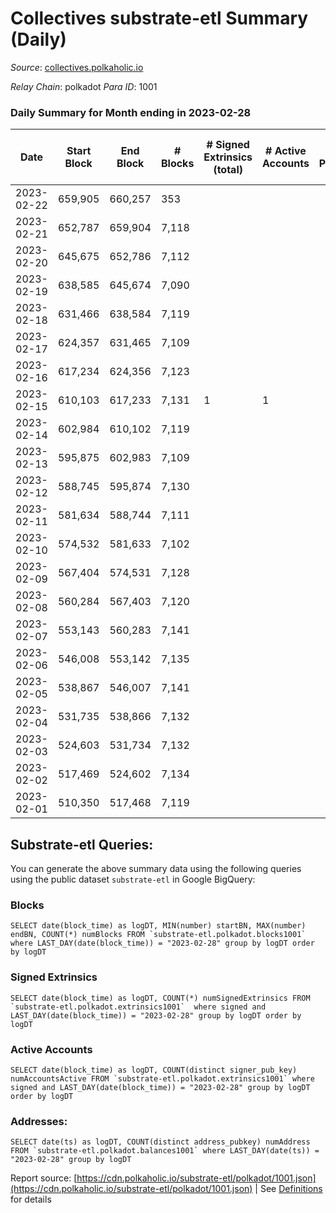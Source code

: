 # Collectives substrate-etl Summary (Daily)

_Source_: [collectives.polkaholic.io](https://collectives.polkaholic.io)

*Relay Chain*: polkadot
*Para ID*: 1001



### Daily Summary for Month ending in 2023-02-28


| Date | Start Block | End Block | # Blocks | # Signed Extrinsics (total) | # Active Accounts | # Passive | # New | # Addresses with Balances | # Events | # Transfers | # XCM Transfers In | # XCM Transfers Out |
| ---- | ----------- | --------- | -------- | --------------------------- | ----------------- | --------- | ----- | ------------------------- | -------- | ----------- | ------------------ | ------------------- |
| 2023-02-22 | 659,905 | 660,257 | 353  |  |  |  |  |  | 706 |   |   |   |
| 2023-02-21 | 652,787 | 659,904 | 7,118  |  |  |  |  | 19 | 14,240 |   |   |   |
| 2023-02-20 | 645,675 | 652,786 | 7,112  |  |  |  |  | 19 | 14,228 |   |   |   |
| 2023-02-19 | 638,585 | 645,674 | 7,090  |  |  |  |  | 19 | 14,184 |   |   |   |
| 2023-02-18 | 631,466 | 638,584 | 7,119  |  |  |  |  | 19 | 14,242 |   |   |   |
| 2023-02-17 | 624,357 | 631,465 | 7,109  |  |  |  |  | 19 | 14,222 |   |   |   |
| 2023-02-16 | 617,234 | 624,356 | 7,123  |  |  |  |  | 19 | 14,250 |   |   |   |
| 2023-02-15 | 610,103 | 617,233 | 7,131  | 1 | 1 |  | 1 | 19 | 14,275 |   | 1 ($31.46) |   |
| 2023-02-14 | 602,984 | 610,102 | 7,119  |  |  |  |  | 18 | 14,242 |   |   |   |
| 2023-02-13 | 595,875 | 602,983 | 7,109  |  |  |  |  | 18 | 14,221 |   |   |   |
| 2023-02-12 | 588,745 | 595,874 | 7,130  |  |  |  |  | 18 | 14,264 |   |   |   |
| 2023-02-11 | 581,634 | 588,744 | 7,111  |  |  |  |  | 18 | 14,226 |   |   |   |
| 2023-02-10 | 574,532 | 581,633 | 7,102  |  |  |  |  | 18 | 14,208 |   |   |   |
| 2023-02-09 | 567,404 | 574,531 | 7,128  |  |  |  |  | 18 | 14,260 |   |   |   |
| 2023-02-08 | 560,284 | 567,403 | 7,120  |  |  |  |  | 18 | 14,244 |   |   |   |
| 2023-02-07 | 553,143 | 560,283 | 7,141  |  |  |  |  | 18 | 14,286 |   |   |   |
| 2023-02-06 | 546,008 | 553,142 | 7,135  |  |  |  | 18 | 18 | 14,274 |   |   |   |
| 2023-02-05 | 538,867 | 546,007 | 7,141  |  |  |  |  | 18 | 14,286 |   |   |   |
| 2023-02-04 | 531,735 | 538,866 | 7,132  |  |  |  | 18 | 18 | 14,268 |   |   |   |
| 2023-02-03 | 524,603 | 531,734 | 7,132  |  |  |  |  | 18 | 14,268 |   |   |   |
| 2023-02-02 | 517,469 | 524,602 | 7,134  |  |  |  |  | 18 | 14,272 |   |   |   |
| 2023-02-01 | 510,350 | 517,468 | 7,119  |  |  |  |  | 18 | 14,242 |   |   |   |

## Substrate-etl Queries:
You can generate the above summary data using the following queries using the public dataset `substrate-etl` in Google BigQuery:


### Blocks
```
SELECT date(block_time) as logDT, MIN(number) startBN, MAX(number) endBN, COUNT(*) numBlocks FROM `substrate-etl.polkadot.blocks1001`  where LAST_DAY(date(block_time)) = "2023-02-28" group by logDT order by logDT
```


### Signed Extrinsics
```
SELECT date(block_time) as logDT, COUNT(*) numSignedExtrinsics FROM `substrate-etl.polkadot.extrinsics1001`  where signed and LAST_DAY(date(block_time)) = "2023-02-28" group by logDT order by logDT
```


### Active Accounts
```
SELECT date(block_time) as logDT, COUNT(distinct signer_pub_key) numAccountsActive FROM `substrate-etl.polkadot.extrinsics1001` where signed and LAST_DAY(date(block_time)) = "2023-02-28" group by logDT order by logDT
```


### Addresses:
```
SELECT date(ts) as logDT, COUNT(distinct address_pubkey) numAddress FROM `substrate-etl.polkadot.balances1001` where LAST_DAY(date(ts)) = "2023-02-28" group by logDT
```



Report source: [https://cdn.polkaholic.io/substrate-etl/polkadot/1001.json](https://cdn.polkaholic.io/substrate-etl/polkadot/1001.json) | See [Definitions](/DEFINITIONS.md) for details
